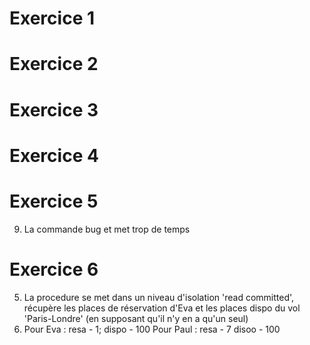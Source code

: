 
# Exercice 1

# Exercice 2

# Exercice 3

# Exercice 4

# Exercice 5
9. La commande bug et met trop de temps

# Exercice 6
5. La procedure se met dans un niveau d'isolation 'read committed', récupère les places de réservation d'Eva et les places dispo du vol 'Paris-Londre' (en supposant qu'il n'y en a qu'un seul)
9. Pour Eva : resa - 1; dispo - 100
    Pour Paul : resa - 7 disoo - 100
